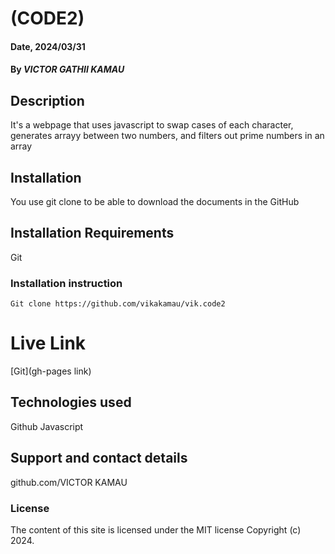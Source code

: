 # (CODE2)

#### Date, 2024/03/31

#### By *VICTOR GATHII KAMAU*

## Description
It's a webpage that uses javascript to swap cases of each character, generates arrayy between two numbers, and filters out prime numbers in an array
## Installation
You use git clone to be able to download the documents in the GitHub

## Installation Requirements
Git

### Installation instruction
```
Git clone https://github.com/vikakamau/vik.code2
```

# Live Link
[Git](gh-pages link)

## Technologies used
Github
Javascript

## Support and contact details
github.com/VICTOR KAMAU

### License
The content of this site is licensed under the MIT license
Copyright (c) 2024.
